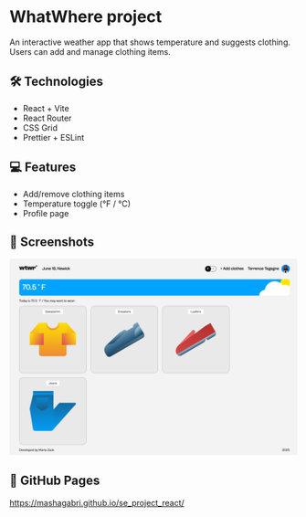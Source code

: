 # WhatWhere project

An interactive weather app that shows temperature and suggests clothing. Users can add and manage clothing items.

## 🛠 Technologies

- React + Vite
- React Router
- CSS Grid
- Prettier + ESLint

## 💻 Features

- Add/remove clothing items
- Temperature toggle (°F / °C)
- Profile page

## 📸 Screenshots

![Main screen](image.png)

## 🔗 GitHub Pages

https://mashagabri.github.io/se_project_react/
